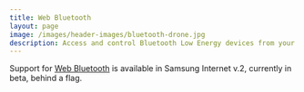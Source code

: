 ```yaml
---
title: Web Bluetooth
layout: page
image: /images/header-images/bluetooth-drone.jpg
description: Access and control Bluetooth Low Energy devices from your web browser 
---
```

Support for [Web Bluetooth]() is available in Samsung Internet v.2, currently in beta, behind a flag.

